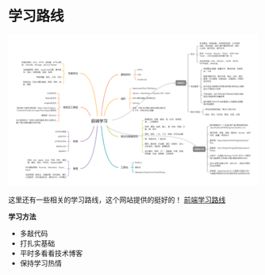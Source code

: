 
# 学习路线

!["前端学习"](/imgs/前端学习.png)

这里还有一些相关的学习路线，这个网站提供的挺好的！
[前端学习路线](https://roadmap.sh/frontend)

**学习方法**

- 多敲代码
- 打扎实基础
- 平时多看看技术博客
- 保持学习热情
